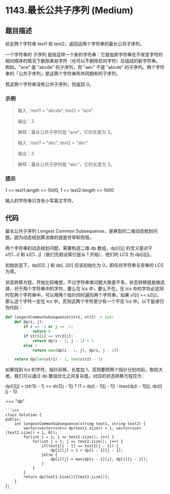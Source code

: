 # 1143.最长公共子序列 (Medium)

## 题目描述

给定两个字符串 text1 和 text2，返回这两个字符串的最长公共子序列。

一个字符串的 子序列 是指这样一个新的字符串：它是由原字符串在不改变字符的相对顺序的情况下删除某些字符（也可以不删除任何字符）后组成的新字符串。
例如，"ace" 是 "abcde" 的子序列，但 "aec" 不是 "abcde" 的子序列。两个字符串的「公共子序列」是这两个字符串所共同拥有的子序列。

若这两个字符串没有公共子序列，则返回 0。

### 示例

> 输入：text1 = "abcde", text2 = "ace" 
> 
> 输出：3  
> 
> 解释：最长公共子序列是 "ace"，它的长度为 3。

> 输入：text1 = "abc", text2 = "abc"
> 
> 输出：3
> 
> 解释：最长公共子序列是 "abc"，它的长度为 3。

### 提示

1 <= text1.length <= 1000, 1 <= text2.length <= 1000

输入的字符串只含有小写英文字符。

## 代码

最长公共子序列 Longest Common Subsequense，是典型的二维动态规划问题。因为动态规划算法做的就是穷举和剪枝。

两个字符串的动态规划问题，需要构造二维 dp 数组，dp[i][j] 的含义是对于 s1[1...i] 和 s2[1...j]（我们先假设索引是从 1 开始），他们的 LCS 为 dp[i][j]。

初始状态下，dp[0][..] 和 dp[..][0] 应该初始化为 0，即任何字符串与空串的 LCS 为零。

状态转移方程，开始比较难想，不过字符串类问题大致差不多。状态转移就是做选择，对于两个字符串中的字符，要么在 lcs 中，要么不在。在 lcs 中的字符必定同时在两个字符串中，可以用两个指针同时遍历两个字符串，如果 s1[i] == s2[j]，那么这个字符一定在 lcs 中，否则这两个字符至少有一个不在 lcs 中。以下是递归伪代码：

```python
def longestCommonSubsequence(str1, str2) -> int:
    def dp(i, j):
        if i == -1 or j == -1:
            return 0
        if str1[i] == str2[j]:
            return dp(i - 1, j - 1) + 1
        else :
            return max(dp(i - 1, j), dp(i, j - 1))

    return dp(len(str1) - 1, len(str2) - 1)
```

如果找到 lcs 的字符，指针前移，长度加 1，否则要把两个指针分别向前，取较大者。我们可以通过 dp 数组优化之间复杂度。对应的状态转移方程应为：

dp[i][j] = (str1[i - 1] == str2[j - 1]) ? (1 + dp[i - 1][j - 1]) : max(dp[i - 1][j], dp[i][j - 1])

=== "dp"

    ```c++
    class Solution {
    public:
        int longestCommonSubsequence(string text1, string text2) {
            vector<vector<int>> dp(text1.size() + 1, vector<int>(text2.size() + 1, 0));
            for(int i = 1; i <= text1.size(); i++) {
                for(int j = 1; j <= text2.size(); j++) {
                    if(text1[i - 1] == text2[j - 1]) {
                        dp[i][j] = 1 + dp[i - 1][j - 1];
                    }else {
                        dp[i][j] = max(dp[i - 1][j], dp[i][j - 1]);
                    }
                }
            }
            return dp[text1.size()][text2.size()];
        }
    };
    ```